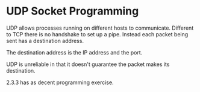 # UDP Socket Programming

UDP allows processes running on different hosts to communicate. Different to TCP there is no handshake to set up a pipe. Instead each packet being sent has a destination address.

The destination address is the IP address and the port.

UDP is unreliable in that it doesn't guarantee the packet makes its destination.

2.3.3 has as decent programming exercise.